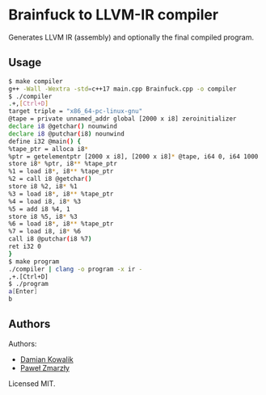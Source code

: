 # Brainfuck to LLVM-IR compiler

Generates LLVM IR (assembly) and optionally the final compiled program.

## Usage

```bash
$ make compiler
g++ -Wall -Wextra -std=c++17 main.cpp Brainfuck.cpp -o compiler
$ ./compiler
.+,[Ctrl+D]
target triple = "x86_64-pc-linux-gnu"
@tape = private unnamed_addr global [2000 x i8] zeroinitializer
declare i8 @getchar() nounwind
declare i8 @putchar(i8) nounwind
define i32 @main() {
%tape_ptr = alloca i8*
%ptr = getelementptr [2000 x i8], [2000 x i8]* @tape, i64 0, i64 1000
store i8* %ptr, i8** %tape_ptr
%1 = load i8*, i8** %tape_ptr
%2 = call i8 @getchar()
store i8 %2, i8* %1
%3 = load i8*, i8** %tape_ptr
%4 = load i8, i8* %3
%5 = add i8 %4, 1
store i8 %5, i8* %3
%6 = load i8*, i8** %tape_ptr
%7 = load i8, i8* %6
call i8 @putchar(i8 %7)
ret i32 0
}
$ make program
./compiler | clang -o program -x ir -
,+.[Ctrl+D]
$ ./program
a[Enter]
b
```

## Authors

Authors:

- [Damian Kowalik](https://github.com/d-kowalik)
- [Paweł Zmarzły](https://github.com/pzmarzly)

Licensed MIT.
